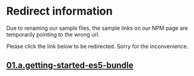 # Redirect information

Due to renaming our sample files, the sample links on our NPM page are temporarily pointing to the wrong url. 

Please click the link below to be redirected. Sorry for the inconvenience.

## [01.a.getting-started-es5-bundle](./../../01.b.getting-started-es5-bundle/)